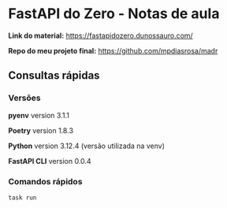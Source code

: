 # FastAPI do Zero - Notas de aula

**Link do material:** <https://fastapidozero.dunossauro.com/>

**Repo do meu projeto final:** <https://github.com/mpdiasrosa/madr>

## Consultas rápidas

### Versões

**pyenv** version 3.1.1

**Poetry** version 1.8.3

**Python** version 3.12.4 (versão utilizada na venv)

**FastAPI CLI** version 0.0.4

### Comandos rápidos

`task run`
